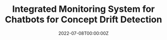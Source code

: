 ---
title: Integrated Monitoring System for Chatbots for Concept Drift Detection

# Authors
# If you created a profile for a user (e.g. the default `admin` user), write the username (folder name) here 
# and it will be replaced with their full name and linked to their profile.

authors:
- Joseph Voyles
- Siddhesh Zanj
- admin
- Vishakha Bansal
- Shantanu Dev

# Author notes (optional)
# author_notes:
# - "Equal contribution"
# - "Equal contribution"

date: "2022-07-08T00:00:00Z"
doi: ""

# Schedule page publish date (NOT publication's date).
publishDate: "2022-07-08T00:00:00Z"

# Publication type.
# Legend: 0 = Uncategorized; 1 = Conference paper; 2 = Journal article;
# 3 = Preprint / Working Paper; 4 = Report; 5 = Book; 6 = Book section;
# 7 = Thesis; 8 = Patent
publication_types: ["8"]

# Publication name and optional abbreviated publication name.
publication: 'Patent Pending (US Patent Office)'
publication_short: 

abstract: 

# Summary. An optional shortened abstract.
summary: <a class="mt-1">Patent Pending (US Patent Office)</a>

tags: []

# Display this page in the Featured widget?
featured: true

# Custom links (uncomment lines below)

url_pdf: ''
url_code: ''
url_dataset: ''
url_poster: ''
url_project: ''
url_slides: ''
url_source: ''
url_video: ''

# Featured image
# To use, add an image named `featured.jpg/png` to your page's folder. 
image:
  caption: ''
  focal_point: ""
  preview_only: false

# Associated Projects (optional).
#   Associate this publication with one or more of your projects.
#   Simply enter your project's folder or file name without extension.
#   E.g. `internal-project` references `content/project/internal-project/index.md`.
#   Otherwise, set `projects: []`.
projects: [conceptdrift]

# Slides (optional).
#   Associate this publication with Markdown slides.
#   Simply enter your slide deck's filename without extension.
#   E.g. `slides: "example"` references `content/slides/example/index.md`.
#   Otherwise, set `slides: ""`.
slides: example
---
